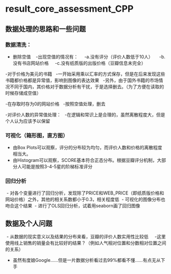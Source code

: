 # result_core_assessment_CPP
## 数据处理的思路和一些问题
### 数据清洗：
  - 删除空值
    -出现空值的情况有：
       -a.没有评分（评价人数低于10人）
       -b.没有书店网站价格
       -c.没有纸质版的出版价格（豆瓣信息未完全）

  -对于价格为美元的书籍
    -一开始采用乘以汇率的方式保存，但是在后来发现这些书籍都价格都是异常值，影响到图像的表达效果
    -另外，由于国外书籍的市场情况不同于国内，其价格对于数据分析有干扰，于是选择删去。（为了方便在读取的时候存储成空值）

  -在存取时存为0的网站价格
    -按照空值处理，删去

  -对评价人数的异常值处理：
    -在逻辑和常识上是合理的，虽然离散程度大，但是个人认为应该予以保留

### 可视化（箱形图，直方图）
  - 由Box Plots可以观察，评分的分布较为均匀，而评价人数和价格的离散程度相当大。
  
  - 由Histogram可以观察，SCORE基本符合正态分布。根据豆瓣评分机制，大部分人可能是按照3-4-5星的阶梯标准评分
  
### 回归分析
  - 对各个变量进行了回归分析，发现除了PRICE和WEB_PRICE（即纸质版价格和网站价格）之外，其他的相关系数都小于0.3，相关程度低
  - 可视化的图像分布也吻合这个结果
  - 进行了OLS回归分析，试着用seaborn画了回归图像
 
## 数据及个人问题
  - 从数据的现实意义以及结果的分布来看，豆瓣的评价人数实用性比较低
      -这里使用线上销售的销量会有比较好的结果？（例如人气相对位置和分数相对位置之间的关系）
  - 虽然有度娘Google……但是一片数据分析看过去99%都看不懂……有点无从下手
